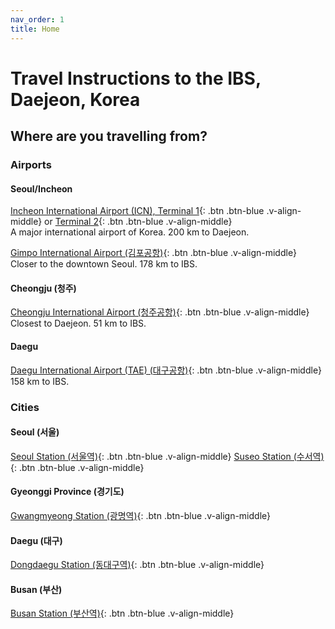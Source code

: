 ```yaml
---
nav_order: 1
title: Home
---
```

# Travel Instructions to the IBS, Daejeon, Korea

## Where are you travelling from?

### Airports

#### Seoul/Incheon

[Incheon International Airport (ICN), Terminal 1](/icn/){: .btn .btn-blue .v-align-middle} or [Terminal 2](/icn2/){: .btn .btn-blue .v-align-middle}\
A major international airport of Korea. 200 km to Daejeon.

[Gimpo International Airport (김포공항)](/gmp/){: .btn .btn-blue .v-align-middle}\
Closer to the downtown Seoul. 178 km to IBS.

#### Cheongju (청주)

[Cheongju International Airport (청주공항)](/cjj/){: .btn .btn-blue .v-align-middle} \
Closest to Daejeon. 51 km to IBS.

#### Daegu

[Daegu International Airport (TAE) (대구공항)](/tae/){: .btn .btn-blue .v-align-middle} \
158 km to IBS.

### Cities

#### Seoul (서울)

[Seoul Station (서울역)](/seoul/){: .btn .btn-blue .v-align-middle} [Suseo Station (수서역)](/suseo/){: .btn .btn-blue .v-align-middle} 

#### Gyeonggi Province (경기도)

[Gwangmyeong Station (광명역)](/gwangmyeong/){: .btn .btn-blue .v-align-middle}
  
#### Daegu (대구)

[Dongdaegu Station (동대구역)](/dongdaegu/){: .btn .btn-blue .v-align-middle}

#### Busan (부산)

[Busan Station (부산역)](/busan/){: .btn .btn-blue .v-align-middle}

<div id="map"></div>
<script language="javascript">
        var greenIcon = new L.Icon({
  iconUrl: 'https://raw.githubusercontent.com/pointhi/leaflet-color-markers/master/img/marker-icon-2x-green.png',
  shadowUrl: 'https://unpkg.com/leaflet@1.9.4/dist/images/marker-shadow.png',
  iconSize: [25, 41],
  iconAnchor: [12, 41],
  popupAnchor: [1, -34],
  shadowSize: [41, 41]
});
var redIcon = new L.Icon({
  iconUrl: 'https://raw.githubusercontent.com/pointhi/leaflet-color-markers/master/img/marker-icon-2x-red.png',
  shadowUrl: 'https://unpkg.com/leaflet@1.9.4/dist/images/marker-shadow.png',
  iconSize: [25, 41],
  iconAnchor: [12, 41],
  popupAnchor: [1, -34],
  shadowSize: [41, 41]
});
    var map = L.map('map').setView([36.376419,127.385482], 7);
    L.tileLayer('https://{s}.tile.openstreetmap.de/{z}/{x}/{y}.png', {
        maxZoom: 19,
        attribution: '&copy; <a href="https://www.openstreetmap.org/copyright">OpenStreetMap</a> contributors'
    }).addTo(map);
    {% for dest in site.destinations %}
    {% if dest.lat and dest.long %}
        {% if dest.slug== "dimag" %}
        L.marker([{{ dest.lat }}, {{ dest.long }}],{icon:redIcon}).addTo(map)
        .bindPopup('<b>{{ dest.title }}</b>')
        .openPopup();
        {%else%}
        L.marker([{{ dest.lat }}, {{ dest.long }}]).addTo(map)
        .bindPopup('<b>{{ dest.title }}</b>');
        {%endif%}
    {% endif %}
    {% endfor %}
    {% for dest in site.origins %}
    {% if dest.lat and dest.long %}
    L.marker([{{ dest.lat }}, {{ dest.long }}],{icon:greenIcon}).addTo(map)
        .bindPopup('<b><a href="/{{dest.slug}}/">{{ dest.title }}</a></b>');
    {% endif %}
    {% endfor %}
</script>



